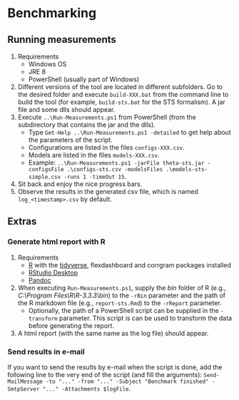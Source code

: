 # Benchmarking

## Running measurements
1. Requirements
    - Windows OS
    - JRE 8
    - PowerShell (usually part of Windows)
1. Different versions of the tool are located in different subfolders. Go to the desired folder and execute `build-XXX.bat` from the command line to build the tool (for example, `build-sts.bat` for the STS formalism). A jar file and some dlls should appear.
1. Execute `..\Run-Measurements.ps1` from PowerShell (from the subdirectory that contains the jar and the dlls).
    - Type `Get-Help ..\Run-Measurements.ps1 -detailed` to get help about the parameters of the script.
    - Configurations are listed in the files `configs-XXX.csv`.
    - Models are listed in the files `models-XXX.csv`.
    - Example: `..\Run-Measurements.ps1 -jarFile theta-sts.jar -configsFile .\configs-sts.csv -modelsFiles .\models-sts-simple.csv -runs 1 -timeOut 15`.
1. Sit back and enjoy the nice progress bars.
1. Observe the results in the generated csv file, which is named `log_<timestamp>.csv` by default.

## Extras

### Generate html report with R
1. Requirements
    - [R](https://www.r-project.org/) with the [tidyverse](https://cran.r-project.org/web/packages/tidyverse/index.html), flexdashboard and corrgram packages installed
    - [RStudio Desktop](https://www.rstudio.com/products/RStudio/)
    - [Pandoc](http://pandoc.org/)
1. When executing `Run-Measurements.ps1`, supply the _bin_ folder of R (e.g., _C:\Program Files\R\R-3.3.3\bin_) to the `-rBin` parameter and the path of the R markdown file (e.g., `report-sts.Rmd`) to the `-rReport` parameter.
    - Optionally, the path of a PowerShell script can be supplied in the `-transform` parameter. This script is can be used to transform the data before generating the report.
1. A html report (with the same name as the log file) should appear.

### Send results in e-mail
If you want to send the results by e-mail when the script is done, add the following line to the very end of the script (and fill the arguments): `Send-MailMessage -to "..." -from "..." -Subject "Benchmark finished" -SmtpServer "..." -Attachments $logFile`.
